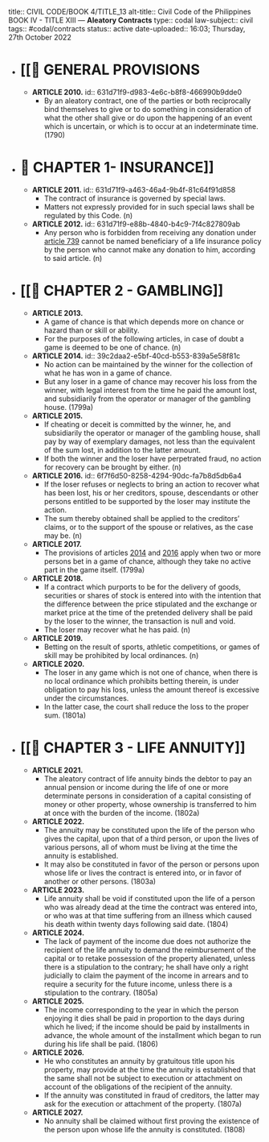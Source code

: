 title:: CIVIL CODE/BOOK 4/TITLE_13
alt-title:: Civil Code of the Philippines BOOK IV - TITLE XIII — **Aleatory Contracts**
type:: codal
law-subject:: civil
tags:: #codal/contracts
status:: active
date-uploaded:: 16:03; Thursday, 27th October 2022

- # [[🔴 GENERAL PROVISIONS
	- **ARTICLE 2010.**
	  id:: 631d71f9-d983-4e6c-b8f8-466990b9dde0
		- By an aleatory contract, one of the parties or both reciprocally bind themselves to give or to do something in consideration of what the other shall give or do upon the happening of an event which is uncertain, or which is to occur at an indeterminate time. (1790)
- # 🔴 CHAPTER 1- INSURANCE]]
	- **ARTICLE 2011.**
	  id:: 631d71f9-a463-46a4-9b4f-81c64f91d858
		- The contract of insurance is governed by special laws.
		- Matters not expressly provided for in such special laws shall be regulated by this Code. (n)
	- **ARTICLE 2012.**
	  id:: 631d71f9-e88b-4840-b4c9-7f4c827809ab
		- Any person who is forbidden from receiving any donation under [article 739](((63007574-2fd7-470e-a2be-c357fdccd68d))) cannot be named beneficiary of a life insurance policy by the person who cannot make any donation to him, according to said article. (n)
- # [[🔴 CHAPTER 2 - GAMBLING]]
	- **ARTICLE 2013.**
		- A game of chance is that which depends more on chance or hazard than or skill or ability.
		- For the purposes of the following articles, in case of doubt a game is deemed to be one of chance. (n)
	- **ARTICLE 2014.**
	  id:: 39c2daa2-e5bf-40cd-b553-839a5e58f81c
		- No action can be maintained by the winner for the collection of what he has won in a game of chance.
		- But any loser in a game of chance may recover his loss from the winner, with legal interest from the time he paid the amount lost, and subsidiarily from the operator or manager of the gambling house. (1799a)
	- **ARTICLE 2015.**
		- If cheating or deceit is committed by the winner, he, and subsidiarily the operator or manager of the gambling house, shall pay by way of exemplary damages, not less than the equivalent of the sum lost, in addition to the latter amount.
		- If both the winner and the loser have perpetrated fraud, no action for recovery can be brought by either. (n)
	- **ARTICLE 2016.**
	  id:: 6f7f6d50-8258-4294-90dc-fa7b8d5db6a4
		- If the loser refuses or neglects to bring an action to recover what has been lost, his or her creditors, spouse, descendants or other persons entitled to be supported by the loser may institute the action.
		- The sum thereby obtained shall be applied to the creditors’ claims, or to the support of the spouse or relatives, as the case may be. (n)
	- **ARTICLE 2017.**
		- The provisions of articles [2014](((39c2daa2-e5bf-40cd-b553-839a5e58f81c))) and [2016](((6f7f6d50-8258-4294-90dc-fa7b8d5db6a4))) apply when two or more persons bet in a game of chance, although they take no active part in the game itself. (1799a)
	- **ARTICLE 2018.**
		- If a contract which purports to be for the delivery of goods, securities or shares of stock is entered into with the intention that the difference between the price stipulated and the exchange or market price at the time of the pretended delivery shall be paid by the loser to the winner, the transaction is null and void.
		- The loser may recover what he has paid. (n)
	- **ARTICLE 2019.**
		- Betting on the result of sports, athletic competitions, or games of skill may be prohibited by local ordinances. (n)
	- **ARTICLE 2020.**
		- The loser in any game which is not one of chance, when there is no local ordinance which prohibits betting therein, is under obligation to pay his loss, unless the amount thereof is excessive under the circumstances.
		- In the latter case, the court shall reduce the loss to the proper sum. (1801a)
- # [[🔴 CHAPTER 3 - LIFE ANNUITY]]
	- **ARTICLE 2021.**
		- The aleatory contract of life annuity binds the debtor to pay an annual pension or income during the life of one or more determinate persons in consideration of a capital consisting of money or other property, whose ownership is transferred to him at once with the burden of the income. (1802a)
	- **ARTICLE 2022.**
		- The annuity may be constituted upon the life of the person who gives the capital, upon that of a third person, or upon the lives of various persons, all of whom must be living at the time the annuity is established.
		- It may also be constituted in favor of the person or persons upon whose life or lives the contract is entered into, or in favor of another or other persons. (1803a)
	- **ARTICLE 2023.**
		- Life annuity shall be void if constituted upon the life of a person who was already dead at the time the contract was entered into, or who was at that time suffering from an illness which caused his death within twenty days following said date. (1804)
	- **ARTICLE 2024.**
		- The lack of payment of the income due does not authorize the recipient of the life annuity to demand the reimbursement of the capital or to retake possession of the property alienated, unless there is a stipulation to the contrary; he shall have only a right judicially to claim the payment of the income in arrears and to require a security for the future income, unless there is a stipulation to the contrary. (1805a)
	- **ARTICLE 2025.**
		- The income corresponding to the year in which the person enjoying it dies shall be paid in proportion to the days during which he lived; if the income should be paid by installments in advance, the whole amount of the installment which began to run during his life shall be paid. (1806)
	- **ARTICLE 2026.**
		- He who constitutes an annuity by gratuitous title upon his property, may provide at the time the annuity is established that the same shall not be subject to execution or attachment on account of the obligations of the recipient of the annuity.
		- If the annuity was constituted in fraud of creditors, the latter may ask for the execution or attachment of the property. (1807a)
	- **ARTICLE 2027.**
		- No annuity shall be claimed without first proving the existence of the person upon whose life the annuity is constituted. (1808)